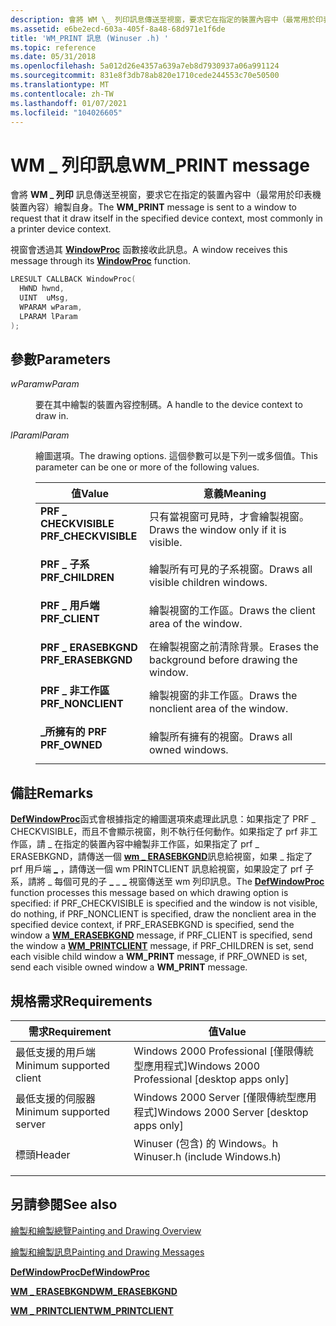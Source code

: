 ```yaml
---
description: 會將 WM \_ 列印訊息傳送至視窗，要求它在指定的裝置內容中（最常用於印表機裝置內容）繪製自身。
ms.assetid: e6be2ecd-603a-405f-8a48-68d971e1f6de
title: 'WM_PRINT 訊息 (Winuser .h) '
ms.topic: reference
ms.date: 05/31/2018
ms.openlocfilehash: 5a012d26e4357a639a7eb8d7930937a06a991124
ms.sourcegitcommit: 831e8f3db78ab820e1710cede244553c70e50500
ms.translationtype: MT
ms.contentlocale: zh-TW
ms.lasthandoff: 01/07/2021
ms.locfileid: "104026605"
---
```

# <a name="wm_print-message"></a><span data-ttu-id="1a6f9-103">WM \_ 列印訊息</span><span class="sxs-lookup"><span data-stu-id="1a6f9-103">WM\_PRINT message</span></span>

<span data-ttu-id="1a6f9-104">會將 **WM \_ 列印** 訊息傳送至視窗，要求它在指定的裝置內容中（最常用於印表機裝置內容）繪製自身。</span><span class="sxs-lookup"><span data-stu-id="1a6f9-104">The **WM\_PRINT** message is sent to a window to request that it draw itself in the specified device context, most commonly in a printer device context.</span></span>

<span data-ttu-id="1a6f9-105">視窗會透過其 [**WindowProc**](/previous-versions/windows/desktop/legacy/ms633573(v=vs.85)) 函數接收此訊息。</span><span class="sxs-lookup"><span data-stu-id="1a6f9-105">A window receives this message through its [**WindowProc**](/previous-versions/windows/desktop/legacy/ms633573(v=vs.85)) function.</span></span>


```C++
LRESULT CALLBACK WindowProc(
  HWND hwnd, 
  UINT  uMsg, 
  WPARAM wParam, 
  LPARAM lParam     
);
```



## <a name="parameters"></a><span data-ttu-id="1a6f9-106">參數</span><span class="sxs-lookup"><span data-stu-id="1a6f9-106">Parameters</span></span>

<dl> <dt>

<span data-ttu-id="1a6f9-107">*wParam*</span><span class="sxs-lookup"><span data-stu-id="1a6f9-107">*wParam*</span></span> 
</dt> <dd>

<span data-ttu-id="1a6f9-108">要在其中繪製的裝置內容控制碼。</span><span class="sxs-lookup"><span data-stu-id="1a6f9-108">A handle to the device context to draw in.</span></span>

</dd> <dt>

<span data-ttu-id="1a6f9-109">*lParam*</span><span class="sxs-lookup"><span data-stu-id="1a6f9-109">*lParam*</span></span> 
</dt> <dd>

<span data-ttu-id="1a6f9-110">繪圖選項。</span><span class="sxs-lookup"><span data-stu-id="1a6f9-110">The drawing options.</span></span> <span data-ttu-id="1a6f9-111">這個參數可以是下列一或多個值。</span><span class="sxs-lookup"><span data-stu-id="1a6f9-111">This parameter can be one or more of the following values.</span></span>



| <span data-ttu-id="1a6f9-112">值</span><span class="sxs-lookup"><span data-stu-id="1a6f9-112">Value</span></span>                                                                                                                                                                  | <span data-ttu-id="1a6f9-113">意義</span><span class="sxs-lookup"><span data-stu-id="1a6f9-113">Meaning</span></span>                                                     |
|------------------------------------------------------------------------------------------------------------------------------------------------------------------------|-------------------------------------------------------------|
| <span id="PRF_CHECKVISIBLE"></span><span id="prf_checkvisible"></span><dl> <span data-ttu-id="1a6f9-114"><dt>**PRF \_ CHECKVISIBLE**</dt></span><span class="sxs-lookup"><span data-stu-id="1a6f9-114"><dt>**PRF\_CHECKVISIBLE**</dt></span></span> </dl> | <span data-ttu-id="1a6f9-115">只有當視窗可見時，才會繪製視窗。</span><span class="sxs-lookup"><span data-stu-id="1a6f9-115">Draws the window only if it is visible.</span></span><br/>          |
| <span id="PRF_CHILDREN"></span><span id="prf_children"></span><dl> <span data-ttu-id="1a6f9-116"><dt>**PRF \_ 子系**</dt></span><span class="sxs-lookup"><span data-stu-id="1a6f9-116"><dt>**PRF\_CHILDREN**</dt></span></span> </dl>             | <span data-ttu-id="1a6f9-117">繪製所有可見的子系視窗。</span><span class="sxs-lookup"><span data-stu-id="1a6f9-117">Draws all visible children windows.</span></span><br/>              |
| <span id="PRF_CLIENT"></span><span id="prf_client"></span><dl> <span data-ttu-id="1a6f9-118"><dt>**PRF \_ 用戶端**</dt></span><span class="sxs-lookup"><span data-stu-id="1a6f9-118"><dt>**PRF\_CLIENT**</dt></span></span> </dl>                   | <span data-ttu-id="1a6f9-119">繪製視窗的工作區。</span><span class="sxs-lookup"><span data-stu-id="1a6f9-119">Draws the client area of the window.</span></span><br/>             |
| <span id="PRF_ERASEBKGND"></span><span id="prf_erasebkgnd"></span><dl> <span data-ttu-id="1a6f9-120"><dt>**PRF \_ ERASEBKGND**</dt></span><span class="sxs-lookup"><span data-stu-id="1a6f9-120"><dt>**PRF\_ERASEBKGND**</dt></span></span> </dl>       | <span data-ttu-id="1a6f9-121">在繪製視窗之前清除背景。</span><span class="sxs-lookup"><span data-stu-id="1a6f9-121">Erases the background before drawing the window.</span></span><br/> |
| <span id="PRF_NONCLIENT"></span><span id="prf_nonclient"></span><dl> <span data-ttu-id="1a6f9-122"><dt>**PRF \_ 非工作區**</dt></span><span class="sxs-lookup"><span data-stu-id="1a6f9-122"><dt>**PRF\_NONCLIENT**</dt></span></span> </dl>          | <span data-ttu-id="1a6f9-123">繪製視窗的非工作區。</span><span class="sxs-lookup"><span data-stu-id="1a6f9-123">Draws the nonclient area of the window.</span></span><br/>          |
| <span id="PRF_OWNED"></span><span id="prf_owned"></span><dl> <span data-ttu-id="1a6f9-124"><dt>**\_所擁有的 PRF**</dt></span><span class="sxs-lookup"><span data-stu-id="1a6f9-124"><dt>**PRF\_OWNED**</dt></span></span> </dl>                      | <span data-ttu-id="1a6f9-125">繪製所有擁有的視窗。</span><span class="sxs-lookup"><span data-stu-id="1a6f9-125">Draws all owned windows.</span></span><br/>                         |



 

</dd> </dl>

## <a name="remarks"></a><span data-ttu-id="1a6f9-126">備註</span><span class="sxs-lookup"><span data-stu-id="1a6f9-126">Remarks</span></span>

<span data-ttu-id="1a6f9-127">[**DefWindowProc**](/windows/desktop/api/winuser/nf-winuser-defwindowproca)函式會根據指定的繪圖選項來處理此訊息：如果指定了 PRF \_ CHECKVISIBLE，而且不會顯示視窗，則不執行任何動作。如果指定了 prf 非工作區，請 \_ 在指定的裝置內容中繪製非工作區，如果指定了 prf \_ ERASEBKGND，請傳送一個 [**wm \_ ERASEBKGND**](../winmsg/wm-erasebkgnd.md)訊息給視窗，如果 \_ 指定了 prf 用戶端 [**\_**](wm-printclient.md) ，請傳送一個 wm PRINTCLIENT 訊息給視窗，如果設定了 prf 子系，請將 \_ 每個可見的子 **\_** \_ **\_** 視窗傳送至 wm 列印訊息。</span><span class="sxs-lookup"><span data-stu-id="1a6f9-127">The [**DefWindowProc**](/windows/desktop/api/winuser/nf-winuser-defwindowproca) function processes this message based on which drawing option is specified: if PRF\_CHECKVISIBLE is specified and the window is not visible, do nothing, if PRF\_NONCLIENT is specified, draw the nonclient area in the specified device context, if PRF\_ERASEBKGND is specified, send the window a [**WM\_ERASEBKGND**](../winmsg/wm-erasebkgnd.md) message, if PRF\_CLIENT is specified, send the window a [**WM\_PRINTCLIENT**](wm-printclient.md) message, if PRF\_CHILDREN is set, send each visible child window a **WM\_PRINT** message, if PRF\_OWNED is set, send each visible owned window a **WM\_PRINT** message.</span></span>

## <a name="requirements"></a><span data-ttu-id="1a6f9-128">規格需求</span><span class="sxs-lookup"><span data-stu-id="1a6f9-128">Requirements</span></span>



| <span data-ttu-id="1a6f9-129">需求</span><span class="sxs-lookup"><span data-stu-id="1a6f9-129">Requirement</span></span> | <span data-ttu-id="1a6f9-130">值</span><span class="sxs-lookup"><span data-stu-id="1a6f9-130">Value</span></span> |
|-------------------------------------|----------------------------------------------------------------------------------------------------------|
| <span data-ttu-id="1a6f9-131">最低支援的用戶端</span><span class="sxs-lookup"><span data-stu-id="1a6f9-131">Minimum supported client</span></span><br/> | <span data-ttu-id="1a6f9-132">Windows 2000 Professional \[僅限傳統型應用程式\]</span><span class="sxs-lookup"><span data-stu-id="1a6f9-132">Windows 2000 Professional \[desktop apps only\]</span></span><br/>                                               |
| <span data-ttu-id="1a6f9-133">最低支援的伺服器</span><span class="sxs-lookup"><span data-stu-id="1a6f9-133">Minimum supported server</span></span><br/> | <span data-ttu-id="1a6f9-134">Windows 2000 Server \[僅限傳統型應用程式\]</span><span class="sxs-lookup"><span data-stu-id="1a6f9-134">Windows 2000 Server \[desktop apps only\]</span></span><br/>                                                     |
| <span data-ttu-id="1a6f9-135">標頭</span><span class="sxs-lookup"><span data-stu-id="1a6f9-135">Header</span></span><br/>                   | <dl> <span data-ttu-id="1a6f9-136"><dt>Winuser (包含) 的 Windows。h </dt></span><span class="sxs-lookup"><span data-stu-id="1a6f9-136"><dt>Winuser.h (include Windows.h)</dt></span></span> </dl> |



## <a name="see-also"></a><span data-ttu-id="1a6f9-137">另請參閱</span><span class="sxs-lookup"><span data-stu-id="1a6f9-137">See also</span></span>

<dl> <dt>

[<span data-ttu-id="1a6f9-138">繪製和繪製總覽</span><span class="sxs-lookup"><span data-stu-id="1a6f9-138">Painting and Drawing Overview</span></span>](painting-and-drawing.md)
</dt> <dt>

[<span data-ttu-id="1a6f9-139">繪製和繪製訊息</span><span class="sxs-lookup"><span data-stu-id="1a6f9-139">Painting and Drawing Messages</span></span>](painting-and-drawing-messages.md)
</dt> <dt>

[<span data-ttu-id="1a6f9-140">**DefWindowProc**</span><span class="sxs-lookup"><span data-stu-id="1a6f9-140">**DefWindowProc**</span></span>](/windows/desktop/api/winuser/nf-winuser-defwindowproca)
</dt> <dt>

[<span data-ttu-id="1a6f9-141">**WM \_ ERASEBKGND**</span><span class="sxs-lookup"><span data-stu-id="1a6f9-141">**WM\_ERASEBKGND**</span></span>](../winmsg/wm-erasebkgnd.md)
</dt> <dt>

[<span data-ttu-id="1a6f9-142">**WM \_ PRINTCLIENT**</span><span class="sxs-lookup"><span data-stu-id="1a6f9-142">**WM\_PRINTCLIENT**</span></span>](wm-printclient.md)
</dt> </dl>

 

 
